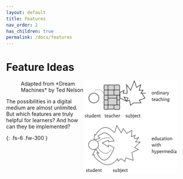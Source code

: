 ```yaml
---
layout: default
title: Features
nav_order: 2
has_children: true
permalink: /docs/features
---
```


# Feature Ideas

<figure>
  <img align="right" width="250"  src="/assets/images/hyperlearning2.svg">
  <figcaption>Adapted from *Dream Machines* by Ted Nelson</figcaption>
</figure>




The possibilities in a digital medium are almost unlimited. But which features are truly helpful for learners? And how can they be implemented? 

{: .fs-6 .fw-300 }
